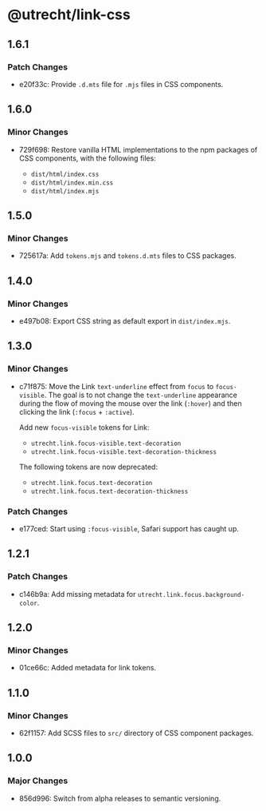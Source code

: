 # @utrecht/link-css

## 1.6.1

### Patch Changes

- e20f33c: Provide `.d.mts` file for `.mjs` files in CSS components.

## 1.6.0

### Minor Changes

- 729f698: Restore vanilla HTML implementations to the npm packages of CSS components, with the following files:

  - `dist/html/index.css`
  - `dist/html/index.min.css`
  - `dist/html/index.mjs`

## 1.5.0

### Minor Changes

- 725617a: Add `tokens.mjs` and `tokens.d.mts` files to CSS packages.

## 1.4.0

### Minor Changes

- e497b08: Export CSS string as default export in `dist/index.mjs`.

## 1.3.0

### Minor Changes

- c71f875: Move the Link `text-underline` effect from `focus` to `focus-visible`. The goal is to not change the `text-underline` appearance during the flow of moving the mouse over the link (`:hover`) and then clicking the link (`:focus` + `:active`).

  Add new `focus-visible` tokens for Link:

  - `utrecht.link.focus-visible.text-decoration`
  - `utrecht.link.focus-visible.text-decoration-thickness`

  The following tokens are now deprecated:

  - `utrecht.link.focus.text-decoration`
  - `utrecht.link.focus.text-decoration-thickness`

### Patch Changes

- e177ced: Start using `:focus-visible`, Safari support has caught up.

## 1.2.1

### Patch Changes

- c146b9a: Add missing metadata for `utrecht.link.focus.background-color`.

## 1.2.0

### Minor Changes

- 01ce66c: Added metadata for link tokens.

## 1.1.0

### Minor Changes

- 62f1157: Add SCSS files to `src/` directory of CSS component packages.

## 1.0.0

### Major Changes

- 856d996: Switch from alpha releases to semantic versioning.
